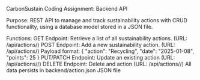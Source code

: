 CarbonSustain Coding Assignment: Backend API

Purpose: REST API to manage and track sustainability actions with CRUD functionality, using a database model stored in a JSON file.

Functions:
GET Endpoint: Retrieve a list of all sustainability actions.
    (URL: /api/actions/)
POST Endpoint: Add a new sustainability action. 
    (URL: /api/actions/)
    Payload format: { "action": "Recycling", "date": "2025-01-08", "points": 25 }
PUT/PATCH Endpoint: Update an existing action 
    (URL: /api/actions/<id>/)
DELETE Endpoint: Delete and action 
    (URL: /api/actions/<id>/)
All data persists in backend/action.json JSON file
